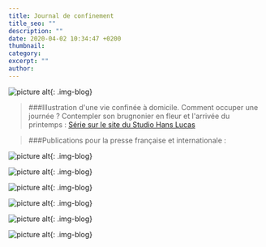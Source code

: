 ```yaml
---
title: Journal de confinement
title_seo: ""
description: ""
date: 2020-04-02 10:34:47 +0200
thumbnail:
category:
excerpt: ""
author:
---
```


![picture alt](/images/confinement_03.jpg "Journal de confinement"){: .img-blog}

> ###Illustration d'une vie confinée à domicile. Comment occuper une journée ? Contempler son brugnonier en fleur et l'arrivée du printemps : [Série sur le site du Studio Hans Lucas](http://hanslucas.com/mthomasset/photo/31959)

> ###Publications pour la presse française et internationale : 

![picture alt](/images/publication_51.jpg "Publication presse"){: .img-blog}

![picture alt](/images/publication_52.jpg "Publication presse"){: .img-blog}

![picture alt](/images/publication_55.jpg "Publication presse"){: .img-blog}

![picture alt](/images/publication_56.jpg "Publication presse"){: .img-blog}

![picture alt](/images/publication_48B.jpg "Publication presse"){: .img-blog}

![picture alt](/images/publication_44.jpg "Publication presse"){: .img-blog}